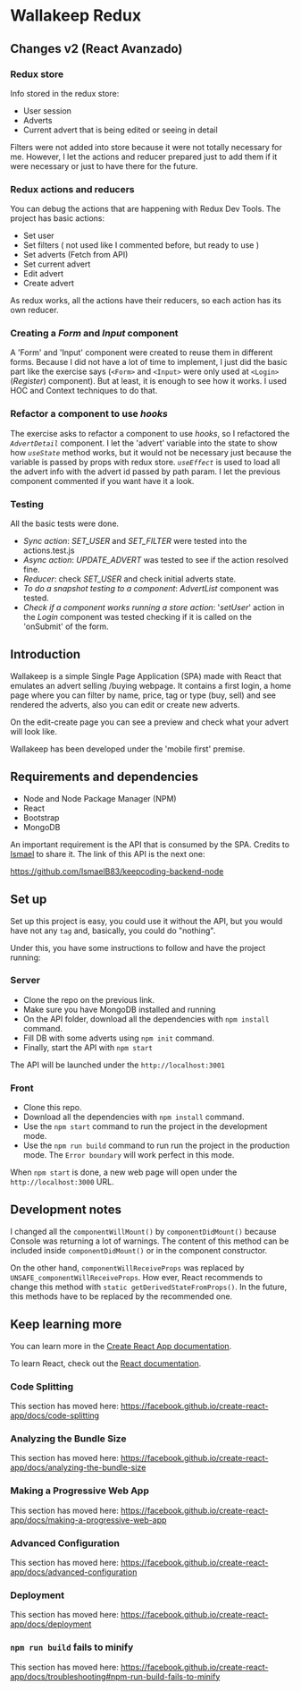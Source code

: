 # Wallakeep Redux

## Changes v2 (React Avanzado)

### Redux store
Info stored in the redux store:
- User session
- Adverts
- Current advert that is being edited or seeing in detail

Filters were not added into store because it were not totally necessary for me. However, I let the actions and reducer prepared just to add them if it were necessary or just to have there for the future.

### Redux actions and reducers
You can debug the actions that are happening with Redux Dev Tools. The project has basic actions:
- Set user
- Set filters ( not used like I commented before, but ready to use )
- Set adverts (Fetch from API)
- Set current advert
- Edit advert
- Create advert

As redux works, all the actions have their reducers, so each action has its own reducer.

### Creating a *Form* and *Input* component

A 'Form' and 'Input' component were created to reuse them in different forms. Because I did not have a lot of time to implement, I just did the basic part like the exercise says (`<Form>` and `<Input>` were only used at `<Login>` (*Register*) component). But at least, it is enough to see how it works. I used HOC and Context techniques to do that.

### Refactor a component to use *hooks*

The exercise asks to refactor a component to use *hooks*, so I refactored the *`AdvertDetail`* component. I let the 'advert' variable into the state to show how *`useState`* method works, but it would not be necessary just because the variable is passed by props with redux store. *`useEffect`* is used to load all the advert info with the advert id passed by path param. I let the previous component commented if you want have it a look.


### Testing

All the basic tests were done. 

  - *Sync action*: *SET_USER* and *SET_FILTER* were tested into the actions.test.js
  - *Async action*: *UPDATE_ADVERT* was tested to see if the action resolved fine.
  - *Reducer*: check *SET_USER* and check initial adverts state.
  - *To do a snapshot testing to a component*: *AdvertList* component was tested.
  - *Check if a component works running a store action*: '*setUser*' action in the *Login* component was tested checking if it is called on the 'onSubmit' of the form.


## Introduction
Wallakeep is a simple Single Page Application (SPA) made with React that emulates an advert selling /buying webpage. It contains a first login, a home page where you can filter by name, price, tag or type (buy, sell) and see rendered the adverts, also you can edit or create new adverts. 

On the edit-create page you can see a preview and check what your advert will look like.

Wallakeep has been developed under the 'mobile first' premise.

## Requirements and dependencies

* Node and Node Package Manager (NPM)
* React
* Bootstrap
* MongoDB

An important requirement is the API that is consumed by the SPA. Credits to [Ismael](https://github.com/IsmaelB83) to share it. The link of this API is the next one:

https://github.com/IsmaelB83/keepcoding-backend-node

## Set up

Set up this project is easy, you could use it without the API, but you would have not any `tag` and, basically, you could do "nothing".

Under this, you have some instructions to follow and have the project running:

### Server

* Clone the repo on the previous link.
* Make sure you have MongoDB installed and running
* On the API folder, download all the dependencies with `npm install` command.
* Fill DB with some adverts using `npm init` command.
* Finally, start the API with `npm start`

The API will be launched under the `http://localhost:3001`

### Front 

* Clone this repo.
* Download all the dependencies with `npm install` command.
* Use the `npm start` command to run the project in the development mode.
* Use the `npm run build` command to run run the project in the production mode. The `Error boundary` will work perfect in this mode.

When `npm start` is done, a new web page will open under the `http://localhost:3000` URL.

## Development notes

I changed all the `componentWillMount()` by `componentDidMount()` because Console was returning a lot of warnings. The content of this method can be included inside `componentDidMount()` or in the component constructor.

On the other hand, `componentWillReceiveProps` was replaced by `UNSAFE_componentWillReceiveProps`. How ever, React recommends to change this method with `static getDerivedStateFromProps()`. In the future, this methods have to be replaced by the recommended one.

## Keep learning more 

You can learn more in the [Create React App documentation](https://facebook.github.io/create-react-app/docs/getting-started).

To learn React, check out the [React documentation](https://reactjs.org/).

### Code Splitting

This section has moved here: https://facebook.github.io/create-react-app/docs/code-splitting

### Analyzing the Bundle Size

This section has moved here: https://facebook.github.io/create-react-app/docs/analyzing-the-bundle-size

### Making a Progressive Web App

This section has moved here: https://facebook.github.io/create-react-app/docs/making-a-progressive-web-app

### Advanced Configuration

This section has moved here: https://facebook.github.io/create-react-app/docs/advanced-configuration

### Deployment

This section has moved here: https://facebook.github.io/create-react-app/docs/deployment

### `npm run build` fails to minify

This section has moved here: https://facebook.github.io/create-react-app/docs/troubleshooting#npm-run-build-fails-to-minify
